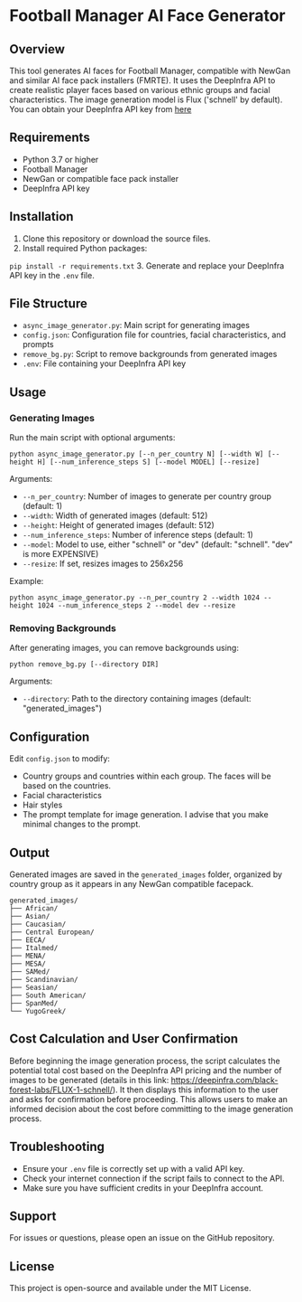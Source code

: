 # Football Manager AI Face Generator

## Overview

This tool generates AI faces for Football Manager, compatible with NewGan and similar AI face pack installers (FMRTE). It uses the DeepInfra API to create realistic player faces based on various ethnic groups and facial characteristics. The image generation model is Flux ('schnell' by default). You can obtain your DeepInfra API key from [here](https://deepinfra.com/)

## Requirements

- Python 3.7 or higher
- Football Manager
- NewGan or compatible face pack installer
- DeepInfra API key

## Installation

1. Clone this repository or download the source files.
2. Install required Python packages:

`pip install -r requirements.txt`
3. Generate and replace your DeepInfra API key in the `.env` file.


## File Structure

- `async_image_generator.py`: Main script for generating images
- `config.json`: Configuration file for countries, facial characteristics, and prompts
- `remove_bg.py`: Script to remove backgrounds from generated images
- `.env`: File containing your DeepInfra API key

## Usage

### Generating Images

Run the main script with optional arguments:

`python async_image_generator.py [--n_per_country N] [--width W] [--height H] [--num_inference_steps S] [--model MODEL] [--resize]`

Arguments:
- `--n_per_country`: Number of images to generate per country group (default: 1)
- `--width`: Width of generated images (default: 512)
- `--height`: Height of generated images (default: 512)
- `--num_inference_steps`: Number of inference steps (default: 1)
- `--model`: Model to use, either "schnell" or "dev" (default: "schnell". "dev" is more EXPENSIVE)
- `--resize`: If set, resizes images to 256x256

Example:

`python async_image_generator.py --n_per_country 2 --width 1024 --height 1024 --num_inference_steps 2 --model dev --resize`

### Removing Backgrounds

After generating images, you can remove backgrounds using:

`python remove_bg.py [--directory DIR]`

Arguments:
- `--directory`: Path to the directory containing images (default: "generated_images")

## Configuration

Edit `config.json` to modify:
- Country groups and countries within each group. The faces will be based on the countries.
- Facial characteristics
- Hair styles
- The prompt template for image generation. I advise that you make minimal changes to the prompt.

## Output

Generated images are saved in the `generated_images` folder, organized by country group as it appears in any NewGan compatible facepack.

```
generated_images/
├── African/
├── Asian/
├── Caucasian/
├── Central European/
├── EECA/
├── Italmed/
├── MENA/
├── MESA/
├── SAMed/
├── Scandinavian/
├── Seasian/
├── South American/
├── SpanMed/
└── YugoGreek/
```

## Cost Calculation and User Confirmation

Before beginning the image generation process, the script calculates the potential total cost based on the DeepInfra API pricing and the number of images to be generated (details in this link: https://deepinfra.com/black-forest-labs/FLUX-1-schnell/). It then displays this information to the user and asks for confirmation before proceeding. This allows users to make an informed decision about the cost before committing to the image generation process.


## Troubleshooting

- Ensure your `.env` file is correctly set up with a valid API key.
- Check your internet connection if the script fails to connect to the API.
- Make sure you have sufficient credits in your DeepInfra account.

## Support

For issues or questions, please open an issue on the GitHub repository.

## License

This project is open-source and available under the MIT License.